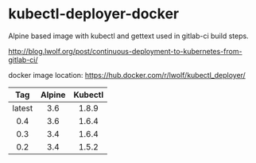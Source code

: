 # kubectl-deployer-docker
Alpine based image with kubectl and gettext used in gitlab-ci build steps.

http://blog.lwolf.org/post/continuous-deployment-to-kubernetes-from-gitlab-ci/

docker image location: https://hub.docker.com/r/lwolf/kubectl_deployer/

|Tag       | Alpine |   Kubectl    |
|:--------:|:------:|:------------:|
|latest    |3.6     |1.8.9         |
|0.4       |3.6     |1.6.4         |
|0.3       |3.4     |1.6.4         |
|0.2       |3.4     |1.5.2         |

